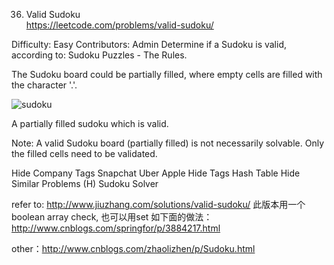 36. Valid Sudoku  
https://leetcode.com/problems/valid-sudoku/

Difficulty: Easy
Contributors: Admin
Determine if a Sudoku is valid, according to: Sudoku Puzzles - The Rules.

The Sudoku board could be partially filled, where empty cells are filled with the character '.'. <br />

![sudoku](https://upload.wikimedia.org/wikipedia/commons/thumb/f/ff/Sudoku-by-L2G-20050714.svg/250px-Sudoku-by-L2G-20050714.svg.png)

A partially filled sudoku which is valid.

Note:
A valid Sudoku board (partially filled) is not necessarily solvable. Only the filled cells need to be validated.

Hide Company Tags Snapchat Uber Apple
Hide Tags Hash Table
Hide Similar Problems (H) Sudoku Solver

refer to: http://www.jiuzhang.com/solutions/valid-sudoku/
此版本用一个boolean array check, 也可以用set 如下面的做法： http://www.cnblogs.com/springfor/p/3884217.html

other：http://www.cnblogs.com/zhaolizhen/p/Sudoku.html
